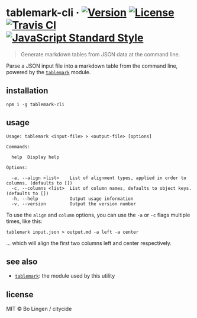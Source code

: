 # tablemark-cli &middot; [![Version](https://img.shields.io/npm/v/tablemark-cli.svg?style=flat-square)](https://www.npmjs.com/package/tablemark-cli) [![License](https://img.shields.io/npm/l/tablemark-cli.svg?style=flat-square)](https://www.npmjs.com/package/tablemark-cli) [![Travis CI](https://img.shields.io/travis/citycide/tablemark-cli.svg?style=flat-square)](https://travis-ci.org/citycide/tablemark-cli) [![JavaScript Standard Style](https://img.shields.io/badge/code%20style-standard-brightgreen.svg?style=flat-square)](https://standardjs.com)

> Generate markdown tables from JSON data at the command line.

Parse a JSON input file into a markdown table from the command line,
powered by the [`tablemark`](https://github.com/citycide/tablemark) module.

## installation

```console
npm i -g tablemark-cli
```

## usage

```console
Usage: tablemark <input-file> > <output-file> [options]

Commands:

  help  Display help

Options:

  -a, --align <list>    List of alignment types, applied in order to columns. (defaults to [])
  -c, --columns <list>  List of column names, defaults to object keys. (defaults to [])
  -h, --help            Output usage information
  -v, --version         Output the version number
```

To use the `align` and `column` options, you can use the `-a` or
`-c` flags multiple times, like this:

````console
tablemark input.json > output.md -a left -a center
````

... which will align the first two columns left and center respectively.

## see also

- [`tablemark`](https://github.com/citycide/tablemark): the module used by this utility

## license

MIT © Bo Lingen / citycide
